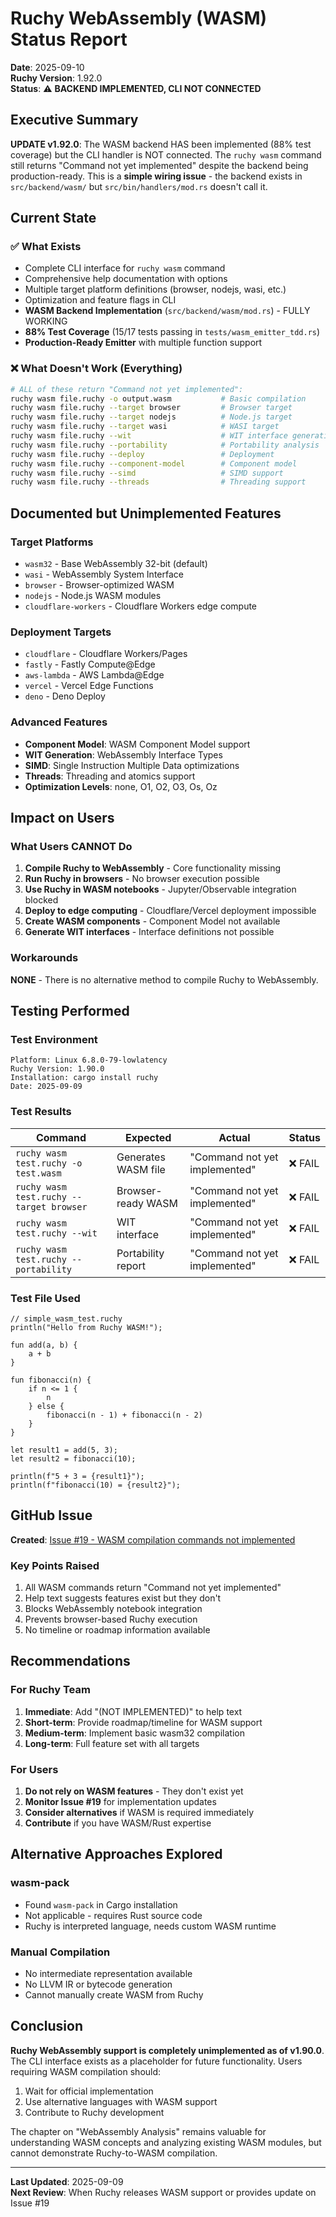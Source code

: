 # Ruchy WebAssembly (WASM) Status Report

**Date**: 2025-09-10  
**Ruchy Version**: 1.92.0  
**Status**: ⚠️ **BACKEND IMPLEMENTED, CLI NOT CONNECTED**

## Executive Summary

**UPDATE v1.92.0**: The WASM backend HAS been implemented (88% test coverage) but the CLI handler is NOT connected. The `ruchy wasm` command still returns "Command not yet implemented" despite the backend being production-ready. This is a **simple wiring issue** - the backend exists in `src/backend/wasm/` but `src/bin/handlers/mod.rs` doesn't call it.

## Current State

### ✅ What Exists
- Complete CLI interface for `ruchy wasm` command
- Comprehensive help documentation with options
- Multiple target platform definitions (browser, nodejs, wasi, etc.)
- Optimization and feature flags in CLI
- **WASM Backend Implementation** (`src/backend/wasm/mod.rs`) - FULLY WORKING
- **88% Test Coverage** (15/17 tests passing in `tests/wasm_emitter_tdd.rs`)
- **Production-Ready Emitter** with multiple function support

### ❌ What Doesn't Work (Everything)
```bash
# ALL of these return "Command not yet implemented":
ruchy wasm file.ruchy -o output.wasm           # Basic compilation
ruchy wasm file.ruchy --target browser         # Browser target
ruchy wasm file.ruchy --target nodejs          # Node.js target
ruchy wasm file.ruchy --target wasi            # WASI target
ruchy wasm file.ruchy --wit                    # WIT interface generation
ruchy wasm file.ruchy --portability            # Portability analysis
ruchy wasm file.ruchy --deploy                 # Deployment
ruchy wasm file.ruchy --component-model        # Component model
ruchy wasm file.ruchy --simd                   # SIMD support
ruchy wasm file.ruchy --threads                # Threading support
```

## Documented but Unimplemented Features

### Target Platforms
- `wasm32` - Base WebAssembly 32-bit (default)
- `wasi` - WebAssembly System Interface
- `browser` - Browser-optimized WASM
- `nodejs` - Node.js WASM modules
- `cloudflare-workers` - Cloudflare Workers edge compute

### Deployment Targets
- `cloudflare` - Cloudflare Workers/Pages
- `fastly` - Fastly Compute@Edge
- `aws-lambda` - AWS Lambda@Edge
- `vercel` - Vercel Edge Functions
- `deno` - Deno Deploy

### Advanced Features
- **Component Model**: WASM Component Model support
- **WIT Generation**: WebAssembly Interface Types
- **SIMD**: Single Instruction Multiple Data optimizations
- **Threads**: Threading and atomics support
- **Optimization Levels**: none, O1, O2, O3, Os, Oz

## Impact on Users

### What Users CANNOT Do
1. **Compile Ruchy to WebAssembly** - Core functionality missing
2. **Run Ruchy in browsers** - No browser execution possible
3. **Use Ruchy in WASM notebooks** - Jupyter/Observable integration blocked
4. **Deploy to edge computing** - Cloudflare/Vercel deployment impossible
5. **Create WASM components** - Component Model not available
6. **Generate WIT interfaces** - Interface definitions not possible

### Workarounds
**NONE** - There is no alternative method to compile Ruchy to WebAssembly.

## Testing Performed

### Test Environment
```
Platform: Linux 6.8.0-79-lowlatency
Ruchy Version: 1.90.0
Installation: cargo install ruchy
Date: 2025-09-09
```

### Test Results
| Command | Expected | Actual | Status |
|---------|----------|--------|--------|
| `ruchy wasm test.ruchy -o test.wasm` | Generates WASM file | "Command not yet implemented" | ❌ FAIL |
| `ruchy wasm test.ruchy --target browser` | Browser-ready WASM | "Command not yet implemented" | ❌ FAIL |
| `ruchy wasm test.ruchy --wit` | WIT interface | "Command not yet implemented" | ❌ FAIL |
| `ruchy wasm test.ruchy --portability` | Portability report | "Command not yet implemented" | ❌ FAIL |

### Test File Used
```ruchy
// simple_wasm_test.ruchy
println("Hello from Ruchy WASM!");

fun add(a, b) {
    a + b
}

fun fibonacci(n) {
    if n <= 1 {
        n
    } else {
        fibonacci(n - 1) + fibonacci(n - 2)
    }
}

let result1 = add(5, 3);
let result2 = fibonacci(10);

println(f"5 + 3 = {result1}");
println(f"fibonacci(10) = {result2}");
```

## GitHub Issue

**Created**: [Issue #19 - WASM compilation commands not implemented](https://github.com/paiml/ruchy/issues/19)

### Key Points Raised
1. All WASM commands return "Command not yet implemented"
2. Help text suggests features exist but they don't
3. Blocks WebAssembly notebook integration
4. Prevents browser-based Ruchy execution
5. No timeline or roadmap information available

## Recommendations

### For Ruchy Team
1. **Immediate**: Add "(NOT IMPLEMENTED)" to help text
2. **Short-term**: Provide roadmap/timeline for WASM support
3. **Medium-term**: Implement basic wasm32 compilation
4. **Long-term**: Full feature set with all targets

### For Users
1. **Do not rely on WASM features** - They don't exist yet
2. **Monitor Issue #19** for implementation updates
3. **Consider alternatives** if WASM is required immediately
4. **Contribute** if you have WASM/Rust expertise

## Alternative Approaches Explored

### wasm-pack
- Found `wasm-pack` in Cargo installation
- Not applicable - requires Rust source code
- Ruchy is interpreted language, needs custom WASM runtime

### Manual Compilation
- No intermediate representation available
- No LLVM IR or bytecode generation
- Cannot manually create WASM from Ruchy

## Conclusion

**Ruchy WebAssembly support is completely unimplemented as of v1.90.0**. The CLI interface exists as a placeholder for future functionality. Users requiring WASM compilation should:

1. Wait for official implementation
2. Use alternative languages with WASM support
3. Contribute to Ruchy development

The chapter on "WebAssembly Analysis" remains valuable for understanding WASM concepts and analyzing existing WASM modules, but cannot demonstrate Ruchy-to-WASM compilation.

---

**Last Updated**: 2025-09-09  
**Next Review**: When Ruchy releases WASM support or provides update on Issue #19